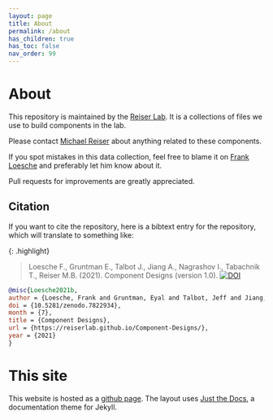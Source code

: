 ```yaml
---
layout: page
title: About
permalink: /about
has_children: true
has_toc: false
nav_order: 99
---
```


# About

This repository is maintained by the [Reiser Lab](https://www.janelia.org/lab/reiser-lab). It is a collections of files we use to build components in the lab.

Please contact [Michael Reiser](https://www.janelia.org/people/michael-reiser) about anything related to these components.

If you spot mistakes in this data collection, feel free to blame it on [Frank Loesche](https://www.janelia.org/people/frank-loesche) and preferably let him know about it.

Pull requests for improvements are greatly appreciated.

## Citation

If you want to cite the repository, here is a bibtext entry for the repository, which will translate to something like:

{: .highlight}
> Loesche F., Gruntman E., Talbot J., Jiang A., Nagrashov I., Tabachnik T., Reiser M.B. (2021). Component Designs (version 1.0). [![DOI](https://zenodo.org/badge/248803892.svg)](https://zenodo.org/badge/latestdoi/248803892)

```bibtex
@misc{Loesche2021b,
author = {Loesche, Frank and Gruntman, Eyal and Talbot, Jeff and Jiang, Alice and Nagrashov, Igor and Tabachnik, Tanya and Reiser, Michael B.},
doi = {10.5281/zenodo.7822934},
month = {7},
title = {Component Designs},
url = {https://reiserlab.github.io/Component-Designs/},
year = {2021}
}
```



# This site

This website is hosted as a [github page](https://pages.github.com/). The layout uses [Just the Docs](https://github.com/pmarsceill/just-the-docs), a documentation theme for Jekyll.